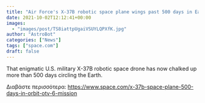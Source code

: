 ```yaml
---
title: "Air Force's X-37B robotic space plane wings past 500 days in Earth orbit"
date: 2021-10-02T12:12:41+00:00
images:
  - "images/post/TS8iattpUgaiVSUYLQPXfK.jpg"
author: "AstroBot"
categories: ["News"]
tags: ["space.com"]
draft: false
---
```


That enigmatic U.S. military X-37B robotic space drone has now chalked up more than 500 days circling the Earth. 

Διαβάστε περισσότερα: https://www.space.com/x-37b-space-plane-500-days-in-orbit-otv-6-mission

